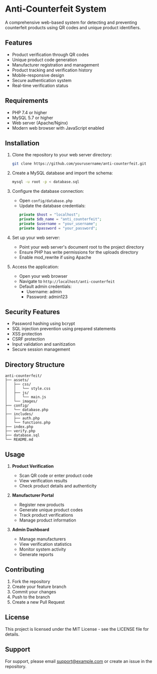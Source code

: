 # Anti-Counterfeit System

A comprehensive web-based system for detecting and preventing counterfeit products using QR codes and unique product identifiers.

## Features

- Product verification through QR codes
- Unique product code generation
- Manufacturer registration and management
- Product tracking and verification history
- Mobile-responsive design
- Secure authentication system
- Real-time verification status

## Requirements

- PHP 7.4 or higher
- MySQL 5.7 or higher
- Web server (Apache/Nginx)
- Modern web browser with JavaScript enabled

## Installation

1. Clone the repository to your web server directory:
   ```bash
   git clone https://github.com/yourusername/anti-counterfeit.git
   ```

2. Create a MySQL database and import the schema:
   ```bash
   mysql -u root -p < database.sql
   ```

3. Configure the database connection:
   - Open `config/database.php`
   - Update the database credentials:
     ```php
     private $host = "localhost";
     private $db_name = "anti_counterfeit";
     private $username = "your_username";
     private $password = "your_password";
     ```

4. Set up your web server:
   - Point your web server's document root to the project directory
   - Ensure PHP has write permissions for the uploads directory
   - Enable mod_rewrite if using Apache

5. Access the application:
   - Open your web browser
   - Navigate to `http://localhost/anti-counterfeit`
   - Default admin credentials:
     - Username: admin
     - Password: admin123

## Security Features

- Password hashing using bcrypt
- SQL injection prevention using prepared statements
- XSS protection
- CSRF protection
- Input validation and sanitization
- Secure session management

## Directory Structure

```
anti-counterfeit/
├── assets/
│   ├── css/
│   │   └── style.css
│   ├── js/
│   │   └── main.js
│   └── images/
├── config/
│   └── database.php
├── includes/
│   ├── auth.php
│   └── functions.php
├── index.php
├── verify.php
├── database.sql
└── README.md
```

## Usage

1. **Product Verification**
   - Scan QR code or enter product code
   - View verification results
   - Check product details and authenticity

2. **Manufacturer Portal**
   - Register new products
   - Generate unique product codes
   - Track product verifications
   - Manage product information

3. **Admin Dashboard**
   - Manage manufacturers
   - View verification statistics
   - Monitor system activity
   - Generate reports

## Contributing

1. Fork the repository
2. Create your feature branch
3. Commit your changes
4. Push to the branch
5. Create a new Pull Request

## License

This project is licensed under the MIT License - see the LICENSE file for details.

## Support

For support, please email support@example.com or create an issue in the repository. 